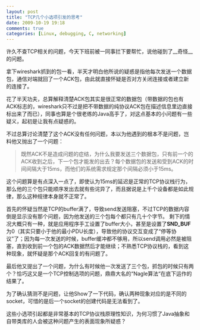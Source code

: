 ```yaml
---
layout: post
title: "TCP几个小选项引发的思考"
date: 2009-10-19 19:18
comments: true
categories: [Linux, debugging, C, networking]
---
```


许久不查TCP相关的问题，今天下班前被一同事拦下要帮忙，说他碰到了__奇怪__的问题。

拿下wireshark抓到的包一看，半天才明白他所说的疑惑是指他每次发送一个数据包，通信对端就回了一个ACK包，由此就直接怀疑是否对方关闭连接或者建立新的连接了。

花了半天功夫，总算解释清楚ACK包其实是很正常的数据包（带数据的包也有ACK标志的，wireshark只不过是把不带数据的纯协议ACK包在描述信息里边直接标出来了而已），同事也算是个很老练的Java高手了，对这点基本的小问题有一些疑义，起初是让我有点疑惑的。

不过总算讨论清楚了这个ACK没有任何问题，本以为他遇到的根本不是问题，岂料他又抛出了一个问题：  

>既然ACK不是造成问题的症结，为什么我要发送三个数据包，只有前一个的ACK收到之后，下一个包才能发的出去？每个数据包的发送和受到ACK的时间间隔大于15ms，而他们的系统需求规定那个间隔必须小于15ms。

这个问题算是有点深入一点了，即使认为15ms的延迟是正常的TCP协议栈行为，那么他的三个包只能顺序发出去就有些诧异了，而且据说是上千个设备都是如此规律，那么这种规律本身就不正常了。

首先的怀疑当然是TCP的buffer满了，导致send发送阻塞，不过TCP的数据内容倒是显示没有那个问题，因为他发送的三个包每个都只有几十个字节。
剩下的情况大概只有一种，就是应用程序手工设置了buffer大小，甚至是设置了**SND_BUF**为0（其实只要小于他的最小PDU长度），导致他的协议交互变成了“停等协议”了；因为每一次发送的时候，buffer缓冲都不够用，所以send调用必然是被阻塞，直到收到前一个包的ACK数据然后才能继续；不熟悉TCP协议栈的，看到这种现象，就怀疑是那个ACK回复的有问题了。


最后他又提出了一个问题，为什么有时候他一次发送了三个包，抓包的时候只有两个？恰巧这又是一个TCP控制选项的问题，鼎鼎大名的“Nagle算法“在底下运作的结果了。

为了确认猜测不是问题，让他Show了一下代码，确认两种现象对应的是不同的socket，可惜的是后一个socket的创建代码是无法看到了。

这些小选项引起都是非常基本的TCP协议栈原理性知识，为何习惯了Java抽象和自带类库的人会被这种问题产生的表面现象所疑惑？
